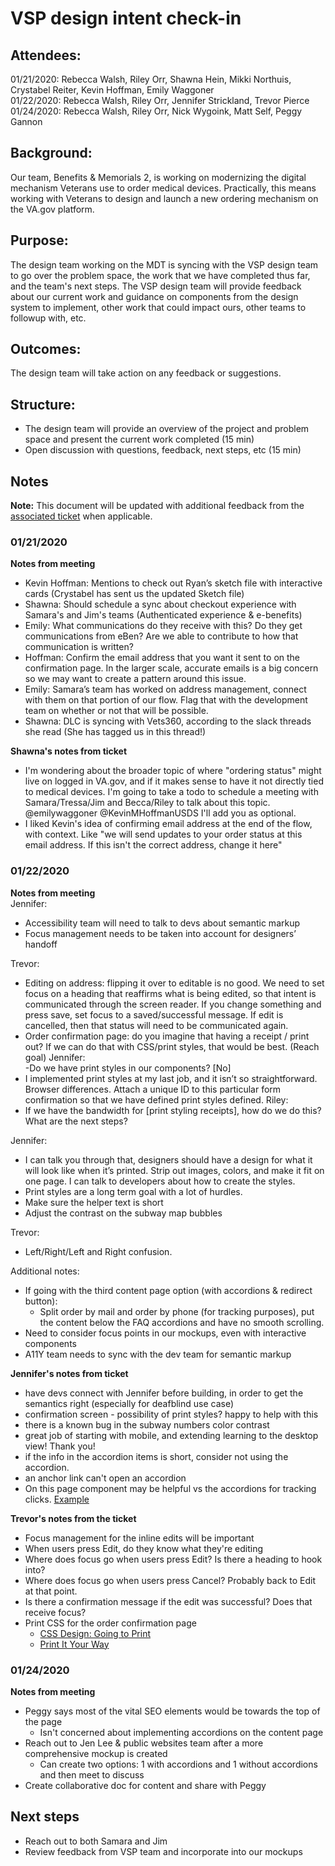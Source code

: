 # VSP design intent check-in

## Attendees: 
01/21/2020: Rebecca Walsh, Riley Orr, Shawna Hein, Mikki Northuis, Crystabel Reiter, Kevin Hoffman, Emily Waggoner<br>
01/22/2020: Rebecca Walsh, Riley Orr, Jennifer Strickland, Trevor Pierce<br>
01/24/2020: Rebecca Walsh, Riley Orr, Nick Wygoink, Matt Self, Peggy Gannon

## Background:
Our team, Benefits & Memorials 2, is working on modernizing the digital mechanism Veterans use to order medical devices. Practically, this means working with Veterans to design and launch a new ordering mechanism on the VA.gov platform.

## Purpose:
The design team working on the MDT is syncing with the VSP design team to go over the problem space, the work that we have completed thus far, and the team's next steps. The VSP design team will provide feedback about our current work and guidance on components from the design system to implement, other work that could impact ours, other teams to followup with, etc. 

## Outcomes:
The design team will take action on any feedback or suggestions. 

## Structure:
- The design team will provide an overview of the project and problem space and present the current work completed (15 min)
- Open discussion with questions, feedback, next steps, etc (15 min)

## Notes
**Note:** This document will be updated with additional feedback from the [associated ticket](https://github.com/department-of-veterans-affairs/va.gov-team/issues/4963) when applicable.

### 01/21/2020

**Notes from meeting**<br>
- Kevin Hoffman: Mentions to check out Ryan’s sketch file with interactive cards (Crystabel has sent us the updated Sketch file)
- Shawna: Should schedule a sync about checkout experience with Samara's and Jim's teams (Authenticated experience & e-benefits) 
- Emily: What communications do they receive with this? Do they get communications from eBen? Are we able to contribute to how that communication is written? 
- Hoffman: Confirm the email address that you want it sent to on the confirmation page. In the larger scale, accurate emails is a big concern so we may want to create a pattern around this issue.
- Emily: Samara’s team has worked on address management, connect with them on that portion of our flow. Flag that with the development team on whether or not that will be possible.
- Shawna: DLC is syncing with Vets360, according to the slack threads she read (She has tagged us in this thread!)

**Shawna's notes from ticket**
- I'm wondering about the broader topic of where "ordering status" might live on logged in VA.gov, and if it makes sense to have it not directly tied to medical devices. I'm going to take a todo to schedule a meeting with Samara/Tressa/Jim and Becca/Riley to talk about this topic. @emilywaggoner @KevinMHoffmanUSDS I'll add you as optional.
- I liked Kevin's idea of confirming email address at the end of the flow, with context. Like "we will send updates to your order status at this email address. If this isn't the correct address, change it here"

### 01/22/2020

**Notes from meeting**<br>
Jennifer:<br> 
- Accessibility team will need to talk to devs about semantic markup
- Focus management needs to be taken into account for designers’ handoff

Trevor:<br>
- Editing on address: flipping it over to editable is no good. We need to set focus on a heading that reaffirms what is being edited, so that intent is communicated through the screen reader. If you change something and press save, set focus to a saved/successful message. If edit is cancelled, then that status will need to be communicated again.
- Order confirmation page: do you imagine that having a receipt / print out? If we can do that with CSS/print styles, that would be best. (Reach goal)
Jennifer: <br>
-Do we have print styles in our components? [No]
- I implemented print styles at my last job, and it isn’t so straightforward. Browser differences. Attach a unique ID to this particular form confirmation so that we have defined print styles defined.
Riley: <br>
- If we have the bandwidth for [print styling receipts], how do we do this? What are the next steps?

Jennifer: <br>
- I can talk you through that, designers should have a design for what it will look like when it’s printed. Strip out images, colors, and make it fit on one page. I can talk to developers about how to create the styles.
- Print styles are a long term goal with a lot of hurdles.
- Make sure the helper text is short
- Adjust the contrast on the subway map bubbles

Trevor: <br>
- Left/Right/Left and Right confusion.

Additional notes:<br>
- If going with the third content page option (with accordions & redirect button): 
   - Split order by mail and order by phone (for tracking purposes), put the content below the FAQ accordions and have no smooth scrolling.
- Need to consider focus points in our mockups, even with interactive components 
- A11Y team needs to sync with the dev team for semantic markup

**Jennifer's notes from ticket**<br>
- have devs connect with Jennifer before building, in order to get the semantics right (especially for deafblind use case)
- confirmation screen - possibility of print styles? happy to help with this
- there is a known bug in the subway numbers color contrast
- great job of starting with mobile, and extending learning to the desktop view! Thank you!
- if the info in the accordion items is short, consider not using the accordion.
- an anchor link can't open an accordion
- On this page component may be helpful vs the accordions for tracking clicks. [Example](https://www.va.gov/pittsburgh-health-care/health-services/)

**Trevor's notes from the ticket**<br>
- Focus management for the inline edits will be important
- When users press Edit, do they know what they're editing
- Where does focus go when users press Edit? Is there a heading to hook into?
- Where does focus go when users press Cancel? Probably back to Edit at that point.
- Is there a confirmation message if the edit was successful? Does that receive focus?
- Print CSS for the order confirmation page
   - [CSS Design: Going to Print](https://alistapart.com/article/goingtoprint/)
   - [Print It Your Way](https://alistapart.com/article/printyourway/)

### 01/24/2020

**Notes from meeting**<br>
- Peggy says most of the vital SEO elements would be towards the top of the page 
   - Isn't concerned about implementing accordions on the content page 
- Reach out to Jen Lee & public websites team after a more comprehensive mockup is created
   - Can create two options: 1 with accordions and 1 without accordions and then meet to discuss
- Create collaborative doc for content and share with Peggy 

## Next steps 
- Reach out to both Samara and Jim
- Review feedback from VSP team and incorporate into our mockups
